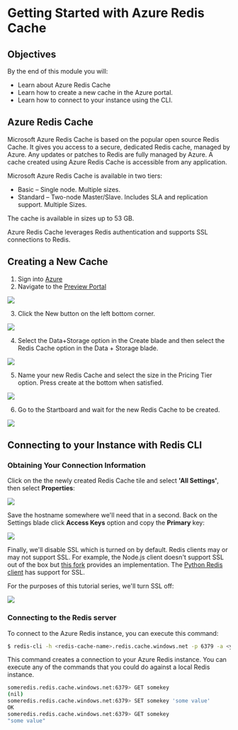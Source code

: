 # Getting Started with Azure Redis Cache

## Objectives

By the end of this module you will:

- Learn about Azure Redis Cache
- Learn how to create a new cache in the Azure portal. 
- Learn how to connect to your instance using the CLI.

## Azure Redis Cache

Microsoft Azure Redis Cache is based on the popular open source Redis Cache. It gives you access to a secure, dedicated Redis cache, managed by Azure. Any updates or patches to Redis are fully managed by Azure. A cache created using Azure Redis Cache is accessible from any application.

Microsoft Azure Redis Cache is available in two tiers:
* Basic – Single node. Multiple sizes.
* Standard – Two-node Master/Slave. Includes SLA and replication support. Multiple Sizes.

The cache is available in sizes up to 53 GB.

Azure Redis Cache leverages Redis authentication and supports SSL connections to Redis.

## Creating a New Cache

1. Sign into [Azure](https://azure.com)
2. Navigate to the [Preview Portal](https://portal.azure.com)

![](1_portal_start.PNG)

3. Click the New button on the left bottom corner. 

![](2_portal_new.PNG)

4. Select the Data+Storage option in the Create blade and then select the Redis Cache option in the Data + Storage blade. 

![](3_portal_new_redis.PNG)

5. Name your new Redis Cache and select the size in the Pricing Tier option. Press create at the bottom when satisfied. 

![](4_select_size.PNG)

6. Go to the Startboard and wait for the new Redis Cache to be created. 

![](5_creating_new.PNG)


## Connecting to your Instance with Redis CLI

### Obtaining Your Connection Information

Click on the the newly created Redis Cache tile and select **'All Settings'**, then select **Properties**:

![](ss1.png)

Save the hostname somewhere we'll need that in a second. Back on the Settings blade click **Access Keys** option and copy the **Primary** key:

![](ss2.png)

Finally, we'll disable SSL which is turned on by default. Redis clients may or may not support SSL. For example, the Node.js client doesn't support SSL out of the box but [this fork](https://github.com/paddybyers/node_redis) provides an implementation. The [Python Redis client](https://github.com/andymccurdy/redis-py/) has support for SSL.

For the purposes of this tutorial series, we'll turn SSL off:

![](ss3.png)

### Connecting to the Redis server

To connect to the Azure Redis instance, you can execute this command:

```bash
$ redis-cli -h <redis-cache-name>.redis.cache.windows.net -p 6379 -a <your key>
```

This command creates a connection to your Azure Redis instance. You can execute any of the commands that you could do against a local Redis instance.

```bash
someredis.redis.cache.windows.net:6379> GET somekey
(nil)
someredis.redis.cache.windows.net:6379> SET somekey 'some value'
OK
someredis.redis.cache.windows.net:6379> GET somekey
"some value"
```
